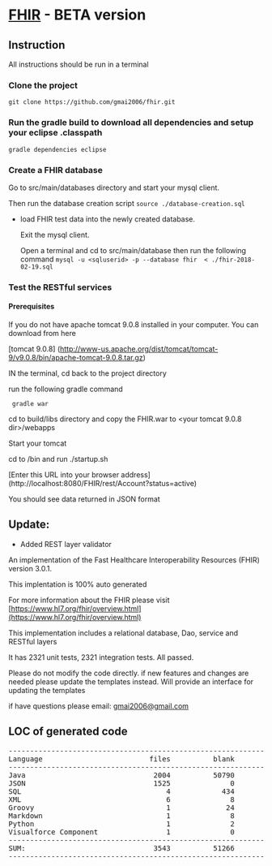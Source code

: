 # [FHIR](www.FHIR.org) - BETA version


## Instruction
All instructions should be run in a terminal

### Clone the project
```git clone https://github.com/gmai2006/fhir.git```

### Run the gradle build to download all dependencies and setup your eclipse .classpath
```gradle dependencies eclipse```

### Create a FHIR database
  Go to src/main/databases directory and start your mysql client.
  
  Then run the database creation script
```source ./database-creation.sql```

- load FHIR test data into the newly created database.

  Exit the mysql client.  
  
  Open a terminal and cd to src/main/database then run the following command
```mysql -u <sqluserid> -p --database fhir  < ./fhir-2018-02-19.sql```

### Test the RESTful services

#### Prerequisites
  
  If you do not have apache tomcat 9.0.8 installed in your computer.  You can download from here
  
  [tomcat 9.0.8] (http://www-us.apache.org/dist/tomcat/tomcat-9/v9.0.8/bin/apache-tomcat-9.0.8.tar.gz)

  IN the terminal, cd back to the project directory
  
  run the following gradle command
  
  ``` gradle war```
  
  cd to build/libs directory and copy the FHIR.war to <your tomcat 9.0.8 dir>/webapps
  
  Start your tomcat 
  
  cd to <your tomcat dir>/bin and run ./startup.sh
  
  [Enter this URL into your browser address] (http://localhost:8080/FHIR/rest/Account?status=active)
  
  You should see data returned in JSON format


## Update:
- Added REST layer validator


An implementation of the Fast Healthcare Interoperability Resources (FHIR) version 3.0.1.

This implentation is 100% auto generated

For more information about the FHIR please visit [https://www.hl7.org/fhir/overview.html](https://www.hl7.org/fhir/overview.html)

This implementation includes a relational database, Dao, service and RESTful layers

It has 2321 unit tests, 2321 integration tests. All passed.

Please do not modify the code directly.  if new features and changes are needed please update the templates instead.
Will provide an interface for updating the templates

if have questions please email: gmai2006@gmail.com

## LOC of generated code
<pre>
-----------------------------------------------------------------------------------
Language                         files          blank        comment           code
-----------------------------------------------------------------------------------
Java                              2004          50790          97986         327274
JSON                              1525              0              0         314856
SQL                                  4            434           1725          19054
XML                                  6              8              6            910
Groovy                               1             24              5             57
Markdown                             1              8              0             27
Python                               1              2              0             21
Visualforce Component                1              0              0             11
-----------------------------------------------------------------------------------
SUM:                              3543          51266          99722         662210
-----------------------------------------------------------------------------------
</pre>

